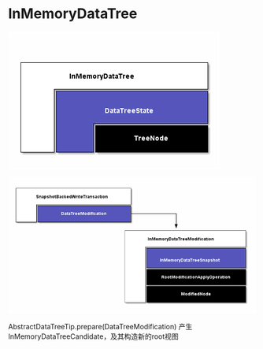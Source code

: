 # InMemoryDataTree

![InMemoryDataTree](InMemoryDataTree.png)

![InMemoryDataTreeModification](InMemoryDataTreeModification.png)

AbstractDataTreeTip.prepare(DataTreeModification)    产生InMemoryDataTreeCandidate，及其构造新的root视图
